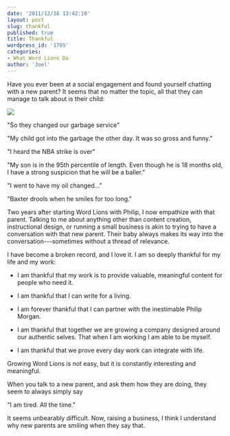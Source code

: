 ```yaml
---
date: '2011/12/18 13:42:10'
layout: post
slug: thankful
published: true
title: Thankful
wordpress_id: '1705'
categories:
- What Word Lions Do
author: 'Joel'
---
```


Have you ever been at a social engagement and found yourself chatting with a new parent? It seems that no matter the topic, all that they can manage to talk about is their child:

[![](http://wordlions.com/wp-content/uploads/2011/12/IMAG0363-BW-169x300.jpg)](http://wordlions.com/wp-content/uploads/2011/12/IMAG0363-BW.jpg)

"So they changed our garbage service"

"My child got into the garbage the other day. It was so gross and funny." 

"I heard the NBA strike is over"


"My son is in the 95th percentile of length. Even though he is 18 months old, I have a strong suspicion that he will be a baller." 

"I went to have my oil changed…"

"Baxter drools when he smiles for too long."

Two years after starting Word Lions with Philip, I now empathize with that parent. Talking to me about anything other than content creation, instructional design, or running a small business is akin to trying to have a conversation with that new parent. Their baby always makes its way into the conversation---sometimes without a thread of relevance.

I have become a broken record, and I love it. I am so deeply thankful for my life and my work:



	
* I am thankful that my work is to provide valuable, meaningful content for people who need it.

	
* I am thankful that I can write for a living.

	
* I am forever thankful that I can partner with the inestimable Philip Morgan.

	
* I am thankful that together we are growing a company designed around our authentic selves. That when I am working I am able to be myself.

	
* I am thankful that we prove every day work can integrate with life.


Growing Word Lions is not easy, but it is constantly interesting and meaningful.

When you talk to a new parent, and ask them how they are doing, they seem to always simply say

"I am tired. All the time."

It seems unbearably difficult. Now, raising a business, I think I understand why new parents are smiling when they say that.
